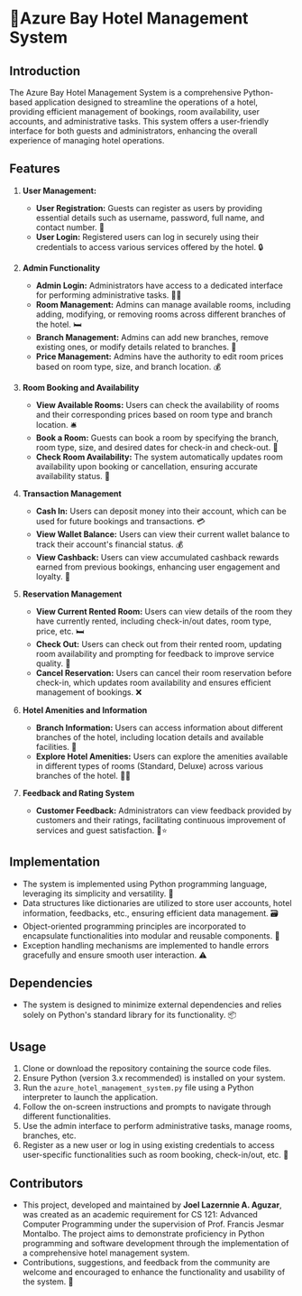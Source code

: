 # 🏨Azure Bay Hotel Management System

## Introduction
The Azure Bay Hotel Management System is a comprehensive Python-based application designed to streamline the operations of a hotel, providing efficient management of bookings, room availability, user accounts, and administrative tasks. This system offers a user-friendly interface for both guests and administrators, enhancing the overall experience of managing hotel operations.

## Features
1. **User Management:**
   - **User Registration:** Guests can register as users by providing essential details such as username, password, full name, and contact number. 📝
   - **User Login:** Registered users can log in securely using their credentials to access various services offered by the hotel. 🔒

2. **Admin Functionality**
   - **Admin Login:** Administrators have access to a dedicated interface for performing administrative tasks. 👨‍💼
   - **Room Management:** Admins can manage available rooms, including adding, modifying, or removing rooms across different branches of the hotel. 🛏️
   - **Branch Management:** Admins can add new branches, remove existing ones, or modify details related to branches. 🏢
   - **Price Management:** Admins have the authority to edit room prices based on room type, size, and branch location. 💰

3. **Room Booking and Availability**
   - **View Available Rooms:** Users can check the availability of rooms and their corresponding prices based on room type and branch location. 🛎️
   - **Book a Room:** Guests can book a room by specifying the branch, room type, size, and desired dates for check-in and check-out. 📅
   - **Check Room Availability:** The system automatically updates room availability upon booking or cancellation, ensuring accurate availability status. 🔄

4. **Transaction Management**
   - **Cash In:** Users can deposit money into their account, which can be used for future bookings and transactions. 💳
   - **View Wallet Balance:** Users can view their current wallet balance to track their account's financial status. 💰
   - **View Cashback:** Users can view accumulated cashback rewards earned from previous bookings, enhancing user engagement and loyalty. 🎁

5. **Reservation Management**
   - **View Current Rented Room:** Users can view details of the room they have currently rented, including check-in/out dates, room type, price, etc. 🛏️
   - **Check Out:** Users can check out from their rented room, updating room availability and prompting for feedback to improve service quality. 🚪
   - **Cancel Reservation:** Users can cancel their room reservation before check-in, which updates room availability and ensures efficient management of bookings. ❌

6. **Hotel Amenities and Information**
   - **Branch Information:** Users can access information about different branches of the hotel, including location details and available facilities. 📍
   - **Explore Hotel Amenities:** Users can explore the amenities available in different types of rooms (Standard, Deluxe) across various branches of the hotel. 🏊‍♂️

8. **Feedback and Rating System**
   - **Customer Feedback:** Administrators can view feedback provided by customers and their ratings, facilitating continuous improvement of services and guest satisfaction. 📝⭐

## Implementation
- The system is implemented using Python programming language, leveraging its simplicity and versatility. 🐍
- Data structures like dictionaries are utilized to store user accounts, hotel information, feedbacks, etc., ensuring efficient data management. 🗃️
- Object-oriented programming principles are incorporated to encapsulate functionalities into modular and reusable components. 🔄
- Exception handling mechanisms are implemented to handle errors gracefully and ensure smooth user interaction. ⚠️

## Dependencies
- The system is designed to minimize external dependencies and relies solely on Python's standard library for its functionality. 📦

## Usage
1. Clone or download the repository containing the source code files.
2. Ensure Python (version 3.x recommended) is installed on your system.
3. Run the `azure_hotel_management_system.py` file using a Python interpreter to launch the application.
4. Follow the on-screen instructions and prompts to navigate through different functionalities.
5. Use the admin interface to perform administrative tasks, manage rooms, branches, etc.
6. Register as a new user or log in using existing credentials to access user-specific functionalities such as room booking, check-in/out, etc. 🔑

## Contributors
- This project, developed and maintained by **Joel Lazernnie A. Aguzar**, was created as an academic requirement for CS 121: Advanced Computer Programming under the supervision of Prof. Francis Jesmar Montalbo. The project aims to demonstrate proficiency in Python programming and software development through the implementation of a comprehensive hotel management system.
- Contributions, suggestions, and feedback from the community are welcome and encouraged to enhance the functionality and usability of the system. 🙌
